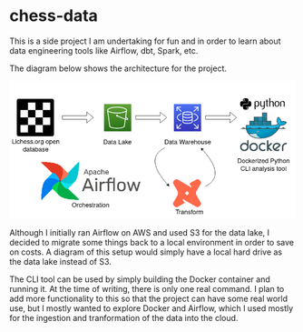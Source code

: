 # chess-data

This is a side project I am undertaking for fun and in order to learn about data engineering tools like Airflow, dbt, Spark, etc.

The diagram below shows the architecture for the project.

![alt-text](https://github.com/taylormeador/chess-data/blob/main/chessdata.drawio.png)

 Although I initially ran Airflow on AWS and used S3 for the data lake, I decided to migrate some things back to a local environment in order to save on costs. A diagram of this setup would simply have a local hard drive as the data lake instead of S3.

The CLI tool can be used by simply building the Docker container and running it. At the time of writing, there is only one real command.
I plan to add more functionality to this so that the project can have some real world use, but I mostly wanted to explore Docker and Airflow, which I used mostly for the ingestion and tranformation of the data into the cloud.